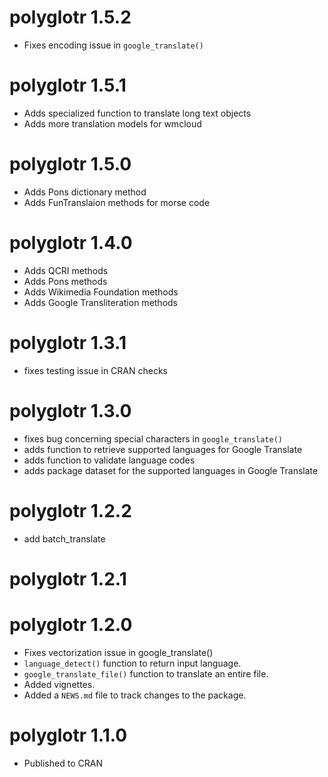 # polyglotr 1.5.2
* Fixes encoding issue in `google_translate()`

# polyglotr 1.5.1
* Adds specialized function to translate long text objects
* Adds more translation models for wmcloud

# polyglotr 1.5.0
* Adds Pons dictionary method
* Adds FunTranslaion methods for morse code

# polyglotr 1.4.0
* Adds QCRI methods
* Adds Pons methods
* Adds Wikimedia Foundation methods
* Adds Google Transliteration methods

# polyglotr 1.3.1
* fixes testing issue in CRAN checks

# polyglotr 1.3.0
* fixes bug concerning special characters in `google_translate()`
* adds function to retrieve supported languages for Google Translate
* adds function to validate language codes
* adds package dataset for the supported languages in Google Translate

# polyglotr 1.2.2
* add batch_translate

# polyglotr 1.2.1

# polyglotr 1.2.0

* Fixes vectorization issue in google_translate()
* `language_detect()` function to return input language.
* `google_translate_file()` function to translate an entire file.
* Added vignettes.
* Added a `NEWS.md` file to track changes to the package.

# polyglotr 1.1.0

* Published to CRAN
